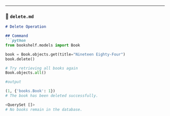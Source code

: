 
---

### 📕 `delete.md`

```markdown
# Delete Operation

## Command
```python
from bookshelf.models import Book

book = Book.objects.get(title="Nineteen Eighty-Four")
book.delete()

# Try retrieving all books again
Book.objects.all()

#output

(1, {'books.Book': 1})
# The book has been deleted successfully.

<QuerySet []>
# No books remain in the database.

